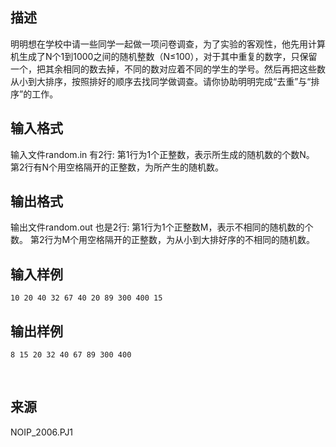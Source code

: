 ## 描述

明明想在学校中请一些同学一起做一项问卷调查，为了实验的客观性，他先用计算机生成了N个1到1000之间的随机整数（N≤100），对于其中重复的数字，只保留一个，把其余相同的数去掉，不同的数对应着不同的学生的学号。然后再把这些数从小到大排序，按照排好的顺序去找同学做调查。请你协助明明完成“去重”与“排序”的工作。

## 输入格式

输入文件random.in 有2行: 第1行为1个正整数，表示所生成的随机数的个数N。 第2行有N个用空格隔开的正整数，为所产生的随机数。

## 输出格式

输出文件random.out 也是2行: 第1行为1个正整数M，表示不相同的随机数的个数。 第2行为M个用空格隔开的正整数，为从小到大排好序的不相同的随机数。

## 输入样例

```plaintext
10 20 40 32 67 40 20 89 300 400 15
```

## 输出样例

```plaintext
8 15 20 32 40 67 89 300 400
```



 

## 来源

NOIP_2006.PJ1

